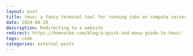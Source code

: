 ```yaml
---
layout: post
title: tmux: a fancy terminal tool for running jobs on compute server
date: 2024-06-20
description: Redirecting to a website
redirect: https://hamvocke.com/blog/a-quick-and-easy-guide-to-tmux/
tags: code
categories: external-posts
---
```

